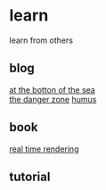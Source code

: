 # learn
learn from others

## blog
[at the botton of the sea](blog/at_the_bottom_of_the_sea/README.md)  
[the danger zone](blog/the_danger_zone/README.md)
[humus](blog/humus/README.md)
## book
[real time rendering](book/real_time_rendering/README.md)
## tutorial

